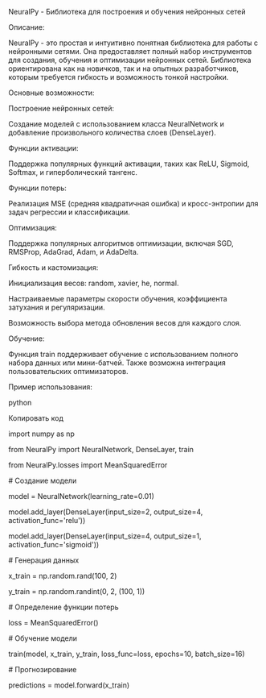﻿NeuralPy - Библиотека для построения и обучения нейронных сетей

Описание:

NeuralPy - это простая и интуитивно понятная библиотека для работы с нейронными сетями. Она предоставляет полный набор инструментов для создания, обучения и оптимизации нейронных сетей. Библиотека ориентирована как на новичков, так и на опытных разработчиков, которым требуется гибкость и возможность тонкой настройки.

Основные возможности:

Построение нейронных сетей:

Создание моделей с использованием класса NeuralNetwork и добавление произвольного количества слоев (DenseLayer).

Функции активации:

Поддержка популярных функций активации, таких как ReLU, Sigmoid, Softmax, и гиперболический тангенс.

Функции потерь:

Реализация MSE (средняя квадратичная ошибка) и кросс-энтропии для задач регрессии и классификации.

Оптимизация:

Поддержка популярных алгоритмов оптимизации, включая SGD, RMSProp, AdaGrad, Adam, и AdaDelta.

Гибкость и кастомизация:

Инициализация весов: random, xavier, he, normal.

Настраиваемые параметры скорости обучения, коэффициента затухания и регуляризации.

Возможность выбора метода обновления весов для каждого слоя.

Обучение:

Функция train поддерживает обучение с использованием полного набора данных или мини-батчей. Также возможна интеграция пользовательских оптимизаторов.

Пример использования:

python

Копировать код

import numpy as np

from NeuralPy import NeuralNetwork, DenseLayer, train

from NeuralPy.losses import MeanSquaredError

\# Создание модели

model = NeuralNetwork(learning\_rate=0.01)

model.add\_layer(DenseLayer(input\_size=2, output\_size=4, activation\_func='relu'))

model.add\_layer(DenseLayer(input\_size=4, output\_size=1, activation\_func='sigmoid'))

\# Генерация данных

x\_train = np.random.rand(100, 2)

y\_train = np.random.randint(0, 2, (100, 1))

\# Определение функции потерь

loss = MeanSquaredError()

\# Обучение модели

train(model, x\_train, y\_train, loss\_func=loss, epochs=10, batch\_size=16)

\# Прогнозирование

predictions = model.forward(x\_train)
